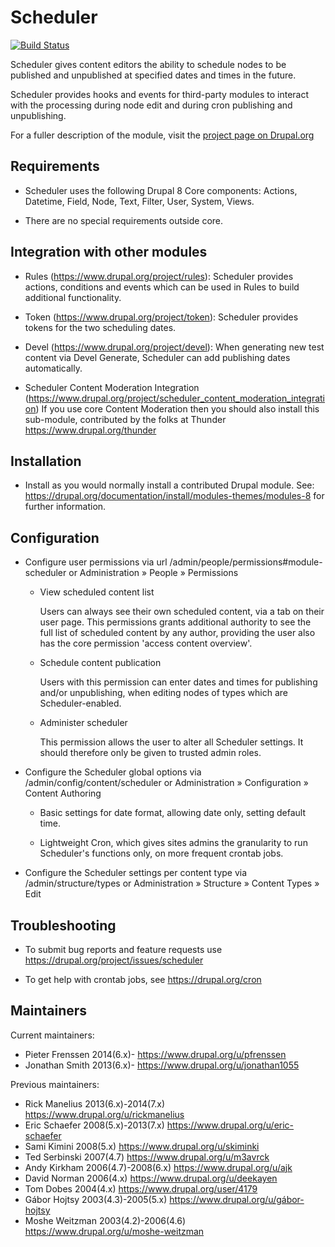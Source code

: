 # Scheduler

[![Build Status](https://travis-ci.org/jonathan1055/scheduler.svg?branch=8.x-1.x)](https://travis-ci.org/jonathan1055/scheduler)

Scheduler gives content editors the ability to schedule nodes to be published
and unpublished at specified dates and times in the future.

Scheduler provides hooks and events for third-party modules to interact with
the processing during node edit and during cron publishing and unpublishing.

For a fuller description of the module, visit the [project page on Drupal.org](https://drupal.org/project/scheduler)

## Requirements

 * Scheduler uses the following Drupal 8 Core components:
     Actions, Datetime, Field, Node, Text, Filter, User, System, Views.

 * There are no special requirements outside core.

## Integration with other modules

 * Rules (https://www.drupal.org/project/rules):
     Scheduler provides actions, conditions and events which can be used in
     Rules to build additional functionality.

 * Token (https://www.drupal.org/project/token):
     Scheduler provides tokens for the two scheduling dates.

 * Devel (https://www.drupal.org/project/devel):
     When generating new test content via Devel Generate, Scheduler can add
     publishing dates automatically.

 * Scheduler Content Moderation Integration 
     (https://www.drupal.org/project/scheduler_content_moderation_integration)
     If you use core Content Moderation then you should also install this
     sub-module, contributed by the folks at Thunder https://www.drupal.org/thunder

## Installation

 * Install as you would normally install a contributed Drupal module. See:
     https://drupal.org/documentation/install/modules-themes/modules-8
     for further information.

## Configuration

 * Configure user permissions via url /admin/people/permissions#module-scheduler
   or Administration » People » Permissions

   - View scheduled content list

     Users can always see their own scheduled content, via a tab on their user
     page. This permissions grants additional authority to see the full list of
     scheduled content by any author, providing the user also has the core
     permission 'access content overview'.

   - Schedule content publication

     Users with this permission can enter dates and times for publishing and/or
     unpublishing, when editing nodes of types which are Scheduler-enabled.

   - Administer scheduler

     This permission allows the user to alter all Scheduler settings. It should
     therefore only be given to trusted admin roles.

 * Configure the Scheduler global options via /admin/config/content/scheduler
   or Administration » Configuration » Content Authoring

   - Basic settings for date format, allowing date only, setting default time.

   - Lightweight Cron, which gives sites admins the granularity to run
     Scheduler's functions only, on more frequent crontab jobs.

 * Configure the Scheduler settings per content type via /admin/structure/types
     or Administration » Structure » Content Types » Edit

## Troubleshooting

 * To submit bug reports and feature requests use
     https://drupal.org/project/issues/scheduler

 * To get help with crontab jobs, see https://drupal.org/cron

## Maintainers

Current maintainers:
- Pieter Frenssen  2014(6.x)-           https://www.drupal.org/u/pfrenssen
- Jonathan Smith   2013(6.x)-           https://www.drupal.org/u/jonathan1055

Previous maintainers:
- Rick Manelius    2013(6.x)-2014(7.x)  https://www.drupal.org/u/rickmanelius
- Eric Schaefer    2008(5.x)-2013(7.x)  https://www.drupal.org/u/eric-schaefer
- Sami Kimini      2008(5.x)            https://www.drupal.org/u/skiminki
- Ted Serbinski    2007(4.7)            https://www.drupal.org/u/m3avrck
- Andy Kirkham     2006(4.7)-2008(6.x)  https://www.drupal.org/u/ajk
- David Norman     2006(4.x)            https://www.drupal.org/u/deekayen
- Tom Dobes        2004(4.x)            https://www.drupal.org/user/4179
- Gábor Hojtsy	   2003(4.3)-2005(5.x)  https://www.drupal.org/u/gábor-hojtsy
- Moshe Weitzman   2003(4.2)-2006(4.6)  https://www.drupal.org/u/moshe-weitzman
